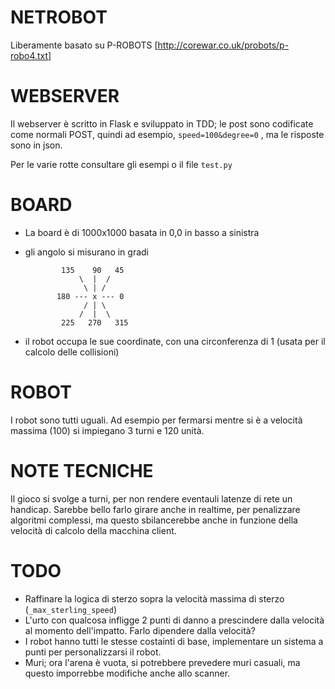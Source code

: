 NETROBOT
=========

Liberamente basato su P-ROBOTS [http://corewar.co.uk/probots/p-robo4.txt]

WEBSERVER
=========
Il webserver è scritto in Flask e sviluppato in TDD; le post sono codificate come normali POST, quindi ad esempio,
 `speed=100&degree=0` , ma le risposte sono in json.

Per le varie rotte consultare gli esempi o il file `test.py`

BOARD
=====
* La board è di 1000x1000 basata in 0,0 in basso a sinistra
* gli angolo si misurano in gradi

              135    90   45
                  \  |  /
                   \ | /
             180 --- x --- 0
                   / | \
                  /  |  \
              225   270   315

* il robot occupa le sue coordinate, con una circonferenza di 1 (usata per il calcolo delle collisioni)

ROBOT
======

I robot sono tutti uguali. Ad esempio per fermarsi mentre si è a velocità massima (100) si impiegano 3 turni e 120 unità.

NOTE TECNICHE
=============

Il gioco si svolge a turni, per non rendere eventauli latenze di rete un handicap. Sarebbe bello farlo girare anche in
realtime, per penalizzare algoritmi complessi, ma questo sbilancerebbe anche in funzione della velocità di calcolo della
 macchina client.

TODO
=====

* Raffinare la logica di sterzo sopra la velocità massima di sterzo (`_max_sterling_speed`)
* L'urto con qualcosa infligge 2 punti di danno a prescindere dalla velocità al momento dell'impatto. Farlo dipendere dalla velocità?
* I robot hanno tutti le stesse costainti di base, implementare un sistema a punti per personalizzarsi il robot.
* Muri; ora l'arena è vuota, si potrebbere prevedere muri casuali, ma questo imporrebbe modifiche anche allo scanner.
